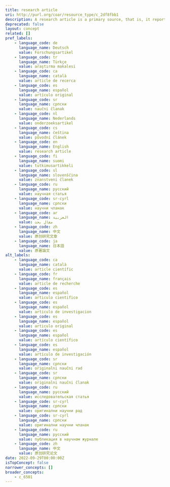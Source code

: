 ```yaml
---
title: research article
uri: http://purl.org/coar/resource_type/c_2df8fbb1
description: A research article is a primary source, that is, it reports the methods and results of an original study performed by the authors. (adapted from http://apus.libanswers.com/faq/2324)
deprecated: false
layout: concept
related: []
pref_labels:
    - language_code: de
      language_name: Deutsch
      value: Forschungsartikel
    - language_code: tr
      language_name: Türkçe
      value: araştırma makalesi
    - language_code: ca
      language_name: català
      value: article de recerca
    - language_code: es
      language_name: español
      value: artículo original
    - language_code: sr
      language_name: српски
      value: naučni članak
    - language_code: nl
      language_name: Nederlands
      value: onderzoeksartikel
    - language_code: cs
      language_name: čeština
      value: původní článek
    - language_code: en
      language_name: English
      value: research article
    - language_code: fi
      language_name: suomi
      value: tutkimusartikkeli
    - language_code: sl
      language_name: slovenščina
      value: znanstveni članek
    - language_code: ru
      language_name: русский
      value: научная статья
    - language_code: sr-cyrl
      language_name: српски
      value: научни чланак
    - language_code: ar
      language_name: العربية
      value: مقال بحث
    - language_code: zh
      language_name: 中文
      value: 原创研究文章
    - language_code: ja
      language_name: 日本語
      value: 原著論文
alt_labels:
    - language_code: ca
      language_name: català
      value: article científic
    - language_code: fr
      language_name: français
      value: article de recherche
    - language_code: es
      language_name: español
      value: articulo cientifico
    - language_code: es
      language_name: español
      value: articulo de investigacion
    - language_code: es
      language_name: español
      value: articulo original
    - language_code: es
      language_name: español
      value: artículo científico
    - language_code: es
      language_name: español
      value: artículo de investigación
    - language_code: sr
      language_name: српски
      value: originalni naučni rad
    - language_code: sr
      language_name: српски
      value: originalni naučni članak
    - language_code: ru
      language_name: русский
      value: исследовательская статья
    - language_code: sr-cyrl
      language_name: српски
      value: оригинални научни рад
    - language_code: sr-cyrl
      language_name: српски
      value: оригинални научни чланак
    - language_code: ru
      language_name: русский
      value: публикация в научном журнале
    - language_code: zh
      language_name: 中文
      value: 原创研究论文
date: 2022-09-29T00:00:00Z
isTopConcept: false
narrower_concepts: []
broader_concepts:
    - c_6501
---
```


